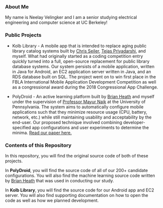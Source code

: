 ### About Me
My name is Neelay Velingker and I am a senior studying electrical engineering and computer science at UC Berkeley!

### Public Projects
- Kolb Library - A mobile app that is intended to replace aging public library catalog systems built by [Chris Seiler](https://cdseiler.com/), [Tejas Priyadarshi](https://www.linkedin.com/in/tejas-priyadarshi/), and myself.  What had originally started as a coding competition entry quickly turned into a full, open-source replacement for public library database systems.  Our system persists of a mobile application, written in Java for Android, an EC2 application server written in Java, and an RDS database built on SQL.  The project went on to win first place in the FBLA International Mobile Application Development Competition as well as a congressional award during the 2018 Congressional App Challenge.

- PolyDroid - An active learning platform built by [Brian Heath](http://brianheath.info/) and myself under the supervision of [Professor Mayur Naik](https://www.cis.upenn.edu/~mhnaik/) at the University of Pennsylvania.  The system aims to automatically configure mobile applications such that they minimize resource usage (CPU, battery, network, etc.) while still maintaining usability and acceptability by the end-user.  Our proposed technique involved combining developer-specified app configurations and user experiments to determine the minima.  [Read our paper here.](https://arxiv.org/abs/1902.09589)

### Contents of this Repository
In this repository, you will find the original source code of both of these projects.

In **PolyDroid**, you will find the source code of all of our 200+ candidate configurations.  You will also find the machine learning source code written by [Brian Heath](http://brianheath.info/) that was used in conducting our study.

In **Kolb Library**, you will find the source code for our Android app and EC2 server.  You will also find supporting documentation on how to open the code as well as how we planned development.
